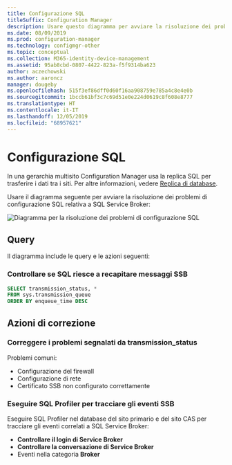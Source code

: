 ```yaml
---
title: Configurazione SQL
titleSuffix: Configuration Manager
description: Usare questo diagramma per avviare la risoluzione dei problemi di configurazione SQL per Configuration Manager
ms.date: 08/09/2019
ms.prod: configuration-manager
ms.technology: configmgr-other
ms.topic: conceptual
ms.collection: M365-identity-device-management
ms.assetid: 95ab8cbd-0807-4422-823a-f5f9314ba623
author: aczechowski
ms.author: aaroncz
manager: dougeby
ms.openlocfilehash: 515f3ef86dff0d60f16aa908759e785a4c8e4e0b
ms.sourcegitcommit: 1bccb61bf3c7c69d51e0e224d0619c8f608e8777
ms.translationtype: HT
ms.contentlocale: it-IT
ms.lasthandoff: 12/05/2019
ms.locfileid: "68957621"
---
```

# <a name="sql-configuration"></a>Configurazione SQL

In una gerarchia multisito Configuration Manager usa la replica SQL per trasferire i dati tra i siti. Per altre informazioni, vedere [Replica di database](/sccm/core/plan-design/hierarchy/database-replication).

Usare il diagramma seguente per avviare la risoluzione dei problemi di configurazione SQL relativa a SQL Service Broker:

![Diagramma per la risoluzione dei problemi di configurazione SQL](media/sql-configuration.svg)

## <a name="queries"></a>Query

Il diagramma include le query e le azioni seguenti:

### <a name="check-if-sql-can-deliver-ssb-messages"></a>Controllare se SQL riesce a recapitare messaggi SSB

```sql
SELECT transmission_status, *
FROM sys.transmission_queue
ORDER BY enqueue_time DESC
```

## <a name="remediation-actions"></a>Azioni di correzione

### <a name="remediate-the-issues-reported-from-transmission_status"></a>Correggere i problemi segnalati da transmission_status

Problemi comuni:

- Configurazione del firewall
- Configurazione di rete
- Certificato SSB non configurato correttamente

### <a name="run-sql-profiler-to-trace-ssb-events"></a>Eseguire SQL Profiler per tracciare gli eventi SSB

Eseguire SQL Profiler nel database del sito primario e del sito CAS per tracciare gli eventi correlati a SQL Service Broker:

- **Controllare il login di Service Broker**
- **Controllare la conversazione di Service Broker**
- Eventi nella categoria **Broker**
